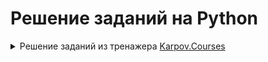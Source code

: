 # Решение заданий на Python
<details>
<summary>Решение заданий из тренажера <a href="https://lab.karpov.courses/learning/152/](https://lab.karpov.courses/learning/243/)">Karpov.Courses</a>  </summary>

<details>
  <summary>Переменные и основные типы данных</summary>
  

**Задание №1**

Давайте запрограммируем кота! Создайте три переменные: 

**cat_name**  со строкой как минимум из двух символов

**cat_age** с неотрицательным числом

**is_fluffy** с True или False

Решение:
```python
cat_name = 'Сеня'
cat_age = 9
is_fluffy = False
```

**Задание №2**

Давайте напишем программу для поиска длины гипотенузы. В переменных **a** и **b** уже записаны длины катетов прямоугольного треугольника. Создайте новую переменную c и сохраните в нее длину гипотенузы этого треугольника. 

Решение:
```python
c = (a**2 + b**2)**0.5
```

**Задание №3**

В переменной **father_age** хранится возраст отца, а в переменной **son_age** — возраст сына. Посчитайте, через сколько лет отец будет вдвое старше сына. Результат сохраните в переменную **result**.

Решение:
```python
result = father_age - 2 * son_age
```

**Задание №4**

Заданы вещественные числа **a**, **b** и **с** – стороны треугольника. Вычислите периметр и площадь треугольника. Результат сохраните в переменные **perimeter** и **area** соответственно.

Решение:
```python
perimeter  = a + b + c
p = (a + b + c) / 2
area  = (p * (p-a) * (p-b) * (p-c))**0.5
```

**Задание №5**

В переменную **n** сохранено целое число — количество секунд. Напишите программу, которая конвертирует заданное количество секунд **n** в часы, минуты и секунды. Результат сохраните в переменные **hours**, **minutes**, **seconds**.

То есть сначала нужно посчитать, сколько в число n поместилось целых часов, целых минут и сколько после этого осталось секунд. 

Решение:
```python
hours =  n // 3600
minutes = (n % 3600) //60
seconds = (n % 60)
```

**Задание №6**

В переменной **price_new** хранится цена килограмма бананов в числовом формате, а в переменной **price_old** — цена килограмма бананов год назад. Вычислите, на сколько процентов по модулю изменилась цена за год. Результат сохраните в переменную **result**. Результат округлите до двух знаков после запятой. 

Решение:
```python
result =  round(abs((price_new - price_old)/price_old *100), 2)
```

**Задание №7**

Создайте переменные:

**a** со значением 5 типа **int**,

**b** со значением "10" типа **str**,

c со значением True типа bool.

В переменную **my_sum** сохраните сумму трех переменных, которые вы создали, преобразовав значения переменных **b** и **с** к типу **int**. Сами переменные **b** и **c** изменять не надо.

Решение:
```python
a = (5)
b = '10'
c = True
my_sum = a + int(b) + int(c)
```

**Задание №8**

В переменной **a** сохранено число с десятичной частью но в формате строки, например '3.14'. В переменную с сохраните целую часть из числа в переменной **a**.

Решение:
```python
c = int(float(a))//(1)
```

**Задание №9**

В переменной **х** уже сохранено целое положительное число. Вычислите **x + x0x0x**. Результат сохраните в переменную **result**.

То есть, если x = 2, то нужно вычислить 2 + 20202.

Решение:
```python
# Создание x0x0x в виде строки
x0x0x = str(x) + '0' + str(x) + '0' + str(x)  # Получаем строку '10101'

# Преобразуем x0x0x обратно в целое число и складываем с x
result = x + int(x0x0x)
```

**Задание №10**

В переменной **m** хранится целое положительное число — продолжительность сна в минутах. Если продолжительность сна составит от 7 до 9 часов включительно, то в переменную **optimal_sleep_duration** сохраните значение True. В противном случае присвойте этой переменной значение False.

Решение:
```python
optimal_sleep_duration = m >= 420 and m <= 540
```

**Задание №11**

В переменной **x** хранится целое число. Проверьте, делится ли это число без остатка на 3 и на 7. Результат сохраните в переменную **result**. Переменная **result** должна иметь логический тип данных.

Решение:
```python
result = (x % 3) == 0 and x % 7 == 0
```

**Задание №12**

Сохраните в переменную **square** строку, которая выводит на экран прямоугольник 4 х 4, сформированный из звездочек, разделенных пробелом. В каждой строке пробелы допускаются только между символами *, в начале или конце строки пробелы не нужны. В конце последней строки также не должно быть никаких лишних символов или переноса строки. Последним символом строки должен быть символ *.

Решение:
```python
square = '* * * *\n* * * *\n* * * *\n* * * *'
print(square)
```
</details>

  
<details>
  <summary>Списки и множества</summary>
  

**Задание №1**

В **my_list** сохранен список как минимум с двумя элементами.

В переменную **first_item** сохраните первый элемент списка.

В переменную **last_item** сохраните последний элемент списка.

В переменную **reversed_list** сохраните все элементы списка **my_list** в обратном порядке.

В переменную **even_items** сохраните все элементы **my_list** с четными индексами.

Решение:
```python
first_item = my_list[0]

i = len(my_list)
last_item = my_list[i-1]

reversed_list = my_list[:: -1]

even_items = my_list[::2]
```

**Задание №2**

В переменную **var_1* сохраните список с числами от -100 до 100 включительно с шагом в 1.

В переменную **var_2** сохраните список с числами от 250 до 0 включительно с шагом в 2.

В переменную **var_3** сохраните список со всеми нечетными числами от 100 до 200.

Решение:
```python
var_1 = list(range(-100, 101, 1))
var_2 = list(range(250, -1, -2))
var_3 = [num for num in range(101, 200, 2 )]
```

**Задание №3**

В переменных  **a** и **b** хранятся числа — начало и конец диапазона. Напишите программу, которая вернет сумму всех чисел из этого диапазона. Сохраните значение в переменную **result**. 

Решение:
```python
result = sum(range(a, b + 1))
```

**Задание №4**

Давайте потренируемся использовать различные методы списков. В переменной **my_list** сохранен не пустой список, в котором есть число 11. 

Найдите первый индекс числа 11 в **my_list**, сохраните индекс в переменную **eleven_index**.  

В переменную **ten_count** сохраните, сколько раз в списке **my_list** встречается число 10.

Решение:
```python
eleven_index = my_list.index(11, 0)
ten_count = my_list.count(10)
```

**Задание №5**

В **student_names** сохранен список с именами студентов, добавьте в список два имени **'Anatoly'** и **'Oksana'**.

В scores сохранен список из десяти целых чисел, удалите из него второй, пятый и последний элемент из исходного списка. Будьте внимательны, если вы, например, сначала удалите второй элемент, то индекс пятого элемента из сходного списка сместится.

В **lessons** сохранен список с названием уроков, отсортируйте названия уроков в списке по алфавиту.

Решение:
```python
student_names.extend(['Anatoly', 'Oksana'])

scores.pop(1)
scores.pop(3)
scores.pop(7)

lessons.sort()
```

**Задание №6**

Создайте кортеж с названиями дней недели и сохраните его в переменную **days_of_the_week**.

Решение:
```python
days_of_the_week = ('Monday', 'Tuesday', 'Wednesday', 'Thursday', 'Friday', 'Saturday', 'Sunday')
```

**Задание №7**

В переменной **numbers_list** сохранен список с целыми числами. В списке минимум два разных целых числа.

В переменную **numbers_list_ordered** сохраните все числа из списка **numbers_list**, отсортированные по убыванию. При этом сам список **numbers_list** не должен изменяться.

В переменную **numbers_set** сохраните множество из уникальных чисел из списка **numbers_list**. Дополните это множество следующим целым числом после максимального числа из **numbers_list**.

В переменную **numbers_frozenset** сохраните неизменяемое множество из всех уникальных чисел из списка **numbers_list**, кроме минимального числа.

Решение:
```python
numbers_list_ordered = numbers_list.copy()
numbers_list_ordered.sort(reverse=True)

numbers_list_1 = numbers_list.copy()
numbers_list_1.append(max(numbers_list_1) + 1)
numbers_set = set(numbers_list_1)

m = min(numbers_list)
numbers_frozenset = set(numbers_list)
numbers_frozenset.discard(m)
numbers_frozenset = frozenset(numbers_frozenset)
```

**Задание №8**

Даны два списка **list_1** и **list_2**. Отсортируйте **list_1** по возрастанию, а **list_2** по убыванию. 
Объедините **list_1** и **list_2** в один отсортированный по возрастанию список **list_3**.  
В переменную **list_3_len** сохраните длину  **list_3**. 

Решение:
```python
list_1 = sorted(list_1)

list_2 = sorted(list_2, reverse=True)

list_3 = sorted(list_1 + list_2) 

list_3_len = list_3.copy()
list_3_len = len(list_3)
```

**Задание №9**

В переменной **menu** хранится множество всех позиций меню кофейни, а в переменной **stop** — множество позиций меню кофейни, недоступных для заказа сегодня. Сохраните в переменную **menu_today** позиции меню, которые доступны для заказа сегодня.  

Решение:
```python
menu_today  = menu.difference(stop)
```

**Задание №10**

В переменной **my_set** множество (**set**) из чисел. В переменной **to_delete** число, которое нужно удалить из **my_set**, если оно там есть. Если такого числа нет в **my_set** ничего делать не надо.

Решение:
```python
my_set.discard(to_delete)
```

**Задание №11**

В **students** хранится множество студентов it-центра МАИ. Студент, имя которого записано в **new_student**, перевелся в МАИ из другого института, его имя нужно добавить в **students**. В переменной **churn_student** — студент, который хочет перевестись из МАИ в другой институт, его имя нужно убрать из **students**. 

Решение:
```python
students.add(new_student)
students.remove(churn_student)
```

**Задание №12**

В переменной **da_students** хранятся имена студентов курса "Аналитик данных", а в переменной **dv_students** — имена студентов курса "Визуализация данных". Сохраните в переменную **students** студентов, которые обучаются на обоих курсах.

Порядок элементов в students не имеет значения.

Решение:
```python
students = da_students.intersection(dv_students)
```

**Задание №13**

В переменной a хранится список целых неотрицательных чисел. Количество чисел четное.
Напишите программу, которая будет делить этот список пополам, определять суммы чисел в половинах списка (**sum_left** и **sum_right**). Если **sum_left** равно **sum_right**, то сохраните в переменную **result** значение **True**,  в противном случае — **False**.  

Решение:
```python
middle = len(a) // 2
sum_right = sum(a[middle:])
sum_left = sum(a[:middle])
result = sum_right == sum_left
```

**Задание №14**

Даны список целых чисел **a** и число **b**. Удалите из **a** только первое и последнее вхождение числа **b**

Решение:
```python
a.remove(b)
a.reverse()
a.remove(b)
a.reverse()
```
</details>


<details>
  <summary>Словари</summary>

**Задание №1**

В переменную **cities_population**  сохраните словарь с тремя ключами: 'Москва', 'Париж', 'Токио'. В качестве значений сохраните населедение этих городов в млн. человек: 11.98, 2.16, 13.96. Ключами нашего словаря будут строки, значениями — числа в формате **float**.

Решение:
```python
cities_population = {'Москва': 11.98, 'Париж' : 2.16, 'Токио' : 13.96}
```

**Задание №2**

Дан словарь **dict_input**. Поменяйте ключи и значения местами. Результат сохраните в **result**. 

Решение:
```python
x = list(dict_input.values())
y = list(dict_input.keys())
result = dict(zip(x, y))
```

**Задание №3**

Катя — владелец небольшого кондитерского производства, на котором изготавливаются эклеры. 
У нас  есть словарь **data**, в котором содержится информация о себестоимости единицы товара **cost_price**, продажной цене **sell_price** и количество товара **eclairs**. 
Нужно посчитать, какую прибыль Катя получает после продажи своей продукции. Результат сохраните в переменную **result**, округлив сумму до целого числа.

Решение:
```python
cost = data.get('cost_price')
sell =  data.get('sell_price')
eclair = data.get('eclairs')
result = round(((sell - cost) * eclair), 0)
result
```

**Задание №4**

Есть словарь **student**, в котором хранятся имя студента и список его оценок. В **result**  сохраните словарь с именем студента и самой высокой его оценкой. 

Решение:
```python
max_note = max(student["notes"])
result = {'name' : student["name"], 'max_note': max_note}
```

**Задание №5**

Антон учится в **karpov.courses**. В словаре **anton_courses** хранится информация о завершенных им курсах и количестве набранных баллов. Данные в словаре хранятся в формате ключ — название курса, значение — количество баллов в числовом формате. 

Антон завершил обучение на курсе **HardML** и набрал 120 баллов. Добавьте в словарь **anton_courses** эту информацию. Ключ - строка с названием курса, значение - число баллов, целое число. 

В переменную courses сохраните список пройденных курсов. 

В переменную **StartML** сохраните количество баллов, набранное Антоном на одноименном курсе, эта информация есть в словаре. 

Решение:
```python
anton_courses.update({'HardML': 120})
courses = list(anton_courses.keys())
StartML = anton_courses['StartML']
```

**Задание №6**

У нас есть магазин одежды **LARA**. В словаре **shop_stock** хранится информация о товарах, имеющихся в наличии на складе магазина. Информация указана в формате ключ — артикул товара, значение — количество единиц. 
В магазин поставили новую партию товаров, в словаре shop_new_goods записана информация о поставленых товарах и их количестве. 
Создайте словарь **result**, который будет содержать информацию и о товарах на складе, и о товарах из новой поставки. Известно, что если на складе оставалась хотя бы одна единица какого-то типа товара, то товара этого типа не было в поставке. 

Решение:
```python
shop_stock.update(shop_new_goods)
result = shop_stock
```

**Задание №7**

Магазин ВкуссЧилл хранит информацию о имеющихся в наличии фруктах и овощах в словаре **input_dict** в формате ключ — название фрукта или овоща, значение — количество килограмм в наличии. Посчитайте, сколько всего килограммов фруктов и овощей имеется в магазине. Результат сохраните в переменную **result**.  

Решение:
```python
result = sum(list(input_dict.values()))
```

**Задание №8**

Имеется словарь **courses**, содержащий информацию о стоимости обучения в **karpov.courses** в формате:
ключ — название курса
значение — стоимость обучения

Найдите цену самого дорогого курса. Результат сохраните в  **result**. 

Решение:
```python
result = max(courses.values())
```

**Задание №9**

В базе данных МАИ информация о студентах и кафедрах, к которым они прикреплены, хранится в словаре **kaf_students** в формате: 
ключ — ФИ студента
значение — код кафедры. 

После второго курса по итогам последних двух сессий был составлен рейтинг студентов, на основе которого произошло перераспределение студентов по кафедрам. Часть студентов продолжила обучение на своей кафедре, а некоторые студенты перешли с одной кафедры на другую. Информация о студентах, перешедших на новую кафедру, хранится в словаре **new_kaf_students**. 

Обновите информацию в словаре **kaf_students**, добавив в словарь данные из **new_kaf_students**.

Решение:
```python
kaf_students.update(new_kaf_students)
result = kaf_students
```
</details>
